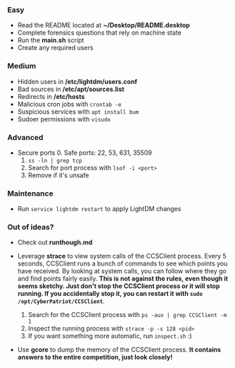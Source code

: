 ### Easy
* Read the README located at **~/Desktop/README.desktop**
* Complete forensics questions that rely on machine state
* Run the **main.sh** script
* Create any required users

### Medium
* Hidden users in **/etc/lightdm/users.conf**
* Bad sources in **/etc/apt/sources.list**
* Redirects in **/etc/hosts**
* Malicious cron jobs with `crontab -e`
* Suspicious services with `apt install bum`
* Sudoer permissions with `visudo`

### Advanced
* Secure ports
	0. Safe ports: 22, 53, 631, 35509
	1. `ss -ln | grep tcp`
	2. Search for port process with `lsof -i <port>`
	3. Remove if it's unsafe

### Maintenance
* Run `service lightdm restart` to apply LightDM changes

### Out of ideas?
* Check out **runthough.md**

* Leverage **strace** to view system calls of the CCSClient process. Every 5 seconds, CCSClient runs a bunch of commands to see which points you have received. By looking at system calls, you can follow where they go and find points fairly easily. **This is not against the rules, even though it seems sketchy. Just don't stop the CCSClient process or it will stop running. If you accidentally stop it, you can restart it with `sudo /opt/CyberPatriot/CCSClient`**.
	1. Search for the CCSClient process with `ps -aux | grep CCSClient -m 1`
	2. Inspect the running process with `strace -p -s 128 <pid>`
	3. If you want something more automatic, run `inspect.sh` :)

* Use **gcore** to dump the memory of the CCSClient process. **It contains answers to the entire competition, just look closely!**